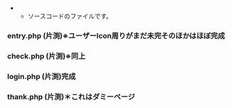 * * ソースコードのファイルです。

### entry.php (片渕)※ユーザーIcon周りがまだ未完そのほかはほぼ完成
### check.php (片渕)※同上
### login.php (片渕)完成
### thank.php (片渕)＊これはダミーページ
